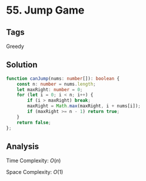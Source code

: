# 55. Jump Game

## Tags

Greedy

## Solution

```TypeScript
function canJump(nums: number[]): boolean {
    const n: number = nums.length;
    let maxRight: number = 0;
    for (let i = 0; i < n; i++) {
        if (i > maxRight) break;
        maxRight = Math.max(maxRight, i + nums[i]);
        if (maxRight >= n - 1) return true;
    }
    return false;
};
```

## Analysis

Time Complexity: $O(n)$

Space Complexity: $O(1)$
